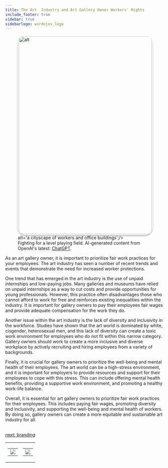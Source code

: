 ```yaml
---
title: The Art  Industry and Art Gallery Owner Workers' Rights
include_footer: true
sidebar: true
sidebarlogo: wordojos_logo
---
```


<figure>
    <img src='/uploads/workers-rights.jpg' style="width: 100%;height: 630px;padding: 3px; box-shadow: 0 3px 5px rgba(0,0,0,.3);border-radius: 25px;overflow: hidden;border: none;" align="middle"; alt='alt';/> alt='a cityscape of workers and office buildings';/>
    <figcaption>Fighting for a level playing field.  AI-generated content from OpenAI's latest: <a href="https://openai.com/blog/chatgpt/" >ChatGPT</a>.</figcaption>
</figure>
<p>
As an art gallery owner, it is important to prioritize fair work practices for your employees. The art industry has seen a number of recent trends and events that demonstrate the need for increased worker protections.

One trend that has emerged in the art industry is the use of unpaid internships and low-paying jobs. Many galleries and museums have relied on unpaid internships as a way to cut costs and provide opportunities for young professionals. However, this practice often disadvantages those who cannot afford to work for free and reinforces existing inequalities within the industry. It is important for gallery owners to pay their employees fair wages and provide adequate compensation for the work they do.

Another issue within the art industry is the lack of diversity and inclusivity in the workforce. Studies have shown that the art world is dominated by white, cisgender, heterosexual men, and this lack of diversity can create a toxic work environment for employees who do not fit within this narrow category. Gallery owners should work to create a more inclusive and diverse workplace by actively recruiting and hiring employees from a variety of backgrounds.

Finally, it is crucial for gallery owners to prioritize the well-being and mental health of their employees. The art world can be a high-stress environment, and it is important for employers to provide resources and support for their employees to cope with this stress. This can include offering mental health benefits, providing a supportive work environment, and promoting a healthy work-life balance.

Overall, it is essential for art gallery owners to prioritize fair work practices for their employees. This includes paying fair wages, promoting diversity and inclusivity, and supporting the well-being and mental health of workers. By doing so, gallery owners can create a more equitable and sustainable art industry for all.

<br>
<a href="https://workdojos.com/artgalleries/branding">next: branding</a>
</p>
<table border="0" cellpadding="0" cellspacing="0" width="600" id="templateColumns">
    <tr>
        <td align="center" valign="top" width="50%" class="templateColumnContainer">
            <table border="0" cellpadding="10" cellspacing="0" height="100%" width="100px">
                <tr>
                    <td class="leftColumnContent">
                      <a href="https://artgalleries.workdojos.com">
                        <img src="/uploads/d.svg" class="columnImage" />
                    </td>
                </tr>
            </table>
        </td>
        <td align="center" valign="top" width="50%" class="templateColumnContainer">
            <table border="0" cellpadding="10" cellspacing="0" height="100%" width="100px">
                <tr>
                    <td class="rightColumnContent">
                      <a href="https://musicalartist.workdojos.com">
                        <img src="/uploads/randomdojo.svg" class="columnImage" />
                    </td>
            </table>
        </td>
    </tr>
</table>
